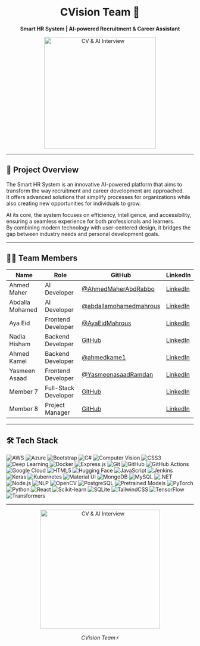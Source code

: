 <h1 align="center">CVision Team 🚀</h1>
<p align="center">
  <strong>Smart HR System | AI-powered Recruitment & Career Assistant</strong>
</p>

<p align="center">
  <img src="https://media.giphy.com/media/v1.Y2lkPTc5MGI3NjExaWR3aTdnMzZmc2k5c3pyZDU0NnQ3bjNiNXgzNnc2ZWQ4bDgyeXNodyZlcD12MV9naWZzX3NlYXJjaCZjdD1n/HsgjWtY85LhXmcSFtZ/giphy.gif" width="300" alt="CV & AI Interview">
</p>

---

## 🌟 Project Overview
The Smart HR System is an innovative AI-powered platform that aims to transform the way recruitment and career development are approached.  
It offers advanced solutions that simplify processes for organizations while also creating new opportunities for individuals to grow.  

At its core, the system focuses on efficiency, intelligence, and accessibility, ensuring a seamless experience for both professionals and learners.  
By combining modern technology with user-centered design, it bridges the gap between industry needs and personal development goals.

---

## 👨‍💻 Team Members

| Name | Role | GitHub | LinkedIn |
|------|------|--------|----------|
| Ahmed Maher | AI Developer | [@AhmedMaherAbdRabbo](https://github.com/AhmedMaherAbdRabbo) | [LinkedIn](https://www.linkedin.com/in/ahmed-maherr/) |
| Abdalla Mohamed | AI Developer | [@abdallamohamedmahrous](https://github.com/abdallamohamedmahrous) | [LinkedIn](https://www.linkedin.com/in/abdalla-mohamed-0193662b1/) |
| Aya Eid | Frontend Developer | [@AyaEidMahrous](https://github.com/AyaEidMahrous) | [LinkedIn](https://www.linkedin.com/in/aya-e-mahrous?utm_source=share&utm_campaign=share_via&utm_content=profile&utm_medium=android_app) |
| Nadia Hisham | Backend Developer | [GitHub](#) | [LinkedIn](https://www.linkedin.com/in/nadia-hisham00?utm_source=share&utm_campaign=share_via&utm_content=profile&utm_medium=android_app) |
| Ahmed Kamel | Backend Developer | [@ahmedkame1](https://github.com/ahmedkame1) | [LinkedIn](https://www.linkedin.com/in/ahmed-kamel-086b65262?utm_source=share&utm_campaign=share_via&utm_content=profile&utm_medium=android_app) |
| Yasmeen Asaad | Frontend Developer | [@YasmeenasaadRamdan](https://github.com/YasmeenasaadRamdan) | [LinkedIn](https://www.linkedin.com/in/yasmeen-asaad-923814356?utm_source=share&utm_campaign=share_via&utm_content=profile&utm_medium=android_app) |
| Member 7 | Full-Stack Developer | [GitHub](#) | [LinkedIn](#) |
| Member 8 | Project Manager | [GitHub](#) | [LinkedIn](#) |


---
## 🛠 Tech Stack

![AWS](https://img.shields.io/badge/AWS-FF9900?style=for-the-badge&logo=amazon-aws&logoColor=white) 
![Azure](https://img.shields.io/badge/Azure-0078D4?style=for-the-badge&logo=microsoft-azure&logoColor=white) 
![Bootstrap](https://img.shields.io/badge/Bootstrap-563D7C?style=for-the-badge&logo=bootstrap&logoColor=white) 
![C#](https://img.shields.io/badge/C%23-239120?style=for-the-badge&logo=c-sharp&logoColor=white) 
![Computer Vision](https://img.shields.io/badge/Computer_Vision-2980B9?style=for-the-badge&logo=opencv&logoColor=white) 
![CSS3](https://img.shields.io/badge/CSS3-1572B6?style=for-the-badge&logo=css3&logoColor=white) 
![Deep Learning](https://img.shields.io/badge/Deep_Learning-8E44AD?style=for-the-badge&logo=deeplearning.ai&logoColor=white) 
![Docker](https://img.shields.io/badge/Docker-2496ED?style=for-the-badge&logo=docker&logoColor=white) 
![Express.js](https://img.shields.io/badge/Express.js-000000?style=for-the-badge&logo=express&logoColor=white) 
![Git](https://img.shields.io/badge/Git-F05032?style=for-the-badge&logo=git&logoColor=white) 
![GitHub](https://img.shields.io/badge/GitHub-181717?style=for-the-badge&logo=github&logoColor=white) 
![GitHub Actions](https://img.shields.io/badge/GitHub_Actions-2088FF?style=for-the-badge&logo=github-actions&logoColor=white) 
![Google Cloud](https://img.shields.io/badge/Google_Cloud-4285F4?style=for-the-badge&logo=google-cloud&logoColor=white) 
![HTML5](https://img.shields.io/badge/HTML5-E34F26?style=for-the-badge&logo=html5&logoColor=white) 
![Hugging Face](https://img.shields.io/badge/HuggingFace-FFD21E?style=for-the-badge&logo=huggingface&logoColor=black) 
![JavaScript](https://img.shields.io/badge/JavaScript-F7DF1E?style=for-the-badge&logo=javascript&logoColor=black) 
![Jenkins](https://img.shields.io/badge/Jenkins-D24939?style=for-the-badge&logo=jenkins&logoColor=white) 
![Keras](https://img.shields.io/badge/Keras-D00000?style=for-the-badge&logo=keras&logoColor=white) 
![Kubernetes](https://img.shields.io/badge/Kubernetes-326CE5?style=for-the-badge&logo=kubernetes&logoColor=white) 
![Material UI](https://img.shields.io/badge/Material_UI-007FFF?style=for-the-badge&logo=mui&logoColor=white) 
![MongoDB](https://img.shields.io/badge/MongoDB-47A248?style=for-the-badge&logo=mongodb&logoColor=white) 
![MySQL](https://img.shields.io/badge/MySQL-4479A1?style=for-the-badge&logo=mysql&logoColor=white) 
![.NET](https://img.shields.io/badge/.NET-512BD4?style=for-the-badge&logo=dotnet&logoColor=white) 
![Node.js](https://img.shields.io/badge/Node.js-43853D?style=for-the-badge&logo=node.js&logoColor=white) 
![NLP](https://img.shields.io/badge/NLP-FF6F61?style=for-the-badge&logo=databricks&logoColor=white) 
![OpenCV](https://img.shields.io/badge/OpenCV-27338e?style=for-the-badge&logo=opencv&logoColor=white) 
![PostgreSQL](https://img.shields.io/badge/PostgreSQL-336791?style=for-the-badge&logo=postgresql&logoColor=white) 
![Pretrained Models](https://img.shields.io/badge/Pretrained_Models-16A085?style=for-the-badge&logo=github&logoColor=white) 
![PyTorch](https://img.shields.io/badge/PyTorch-EE4C2C?style=for-the-badge&logo=pytorch&logoColor=white) 
![Python](https://img.shields.io/badge/Python-3776AB?style=for-the-badge&logo=python&logoColor=white) 
![React](https://img.shields.io/badge/React-20232A?style=for-the-badge&logo=react&logoColor=61DAFB) 
![Scikit-learn](https://img.shields.io/badge/Scikit_learn-F7931E?style=for-the-badge&logo=scikit-learn&logoColor=white) 
![SQLite](https://img.shields.io/badge/SQLite-07405E?style=for-the-badge&logo=sqlite&logoColor=white) 
![TailwindCSS](https://img.shields.io/badge/Tailwind_CSS-38B2AC?style=for-the-badge&logo=tailwind-css&logoColor=white) 
![TensorFlow](https://img.shields.io/badge/TensorFlow-FF6F00?style=for-the-badge&logo=tensorflow&logoColor=white) 
![Transformers](https://img.shields.io/badge/Transformers-FF9E0F?style=for-the-badge&logo=transformers&logoColor=white) 

---

<p align="center">
  <img src="https://media.giphy.com/media/v1.Y2lkPTc5MGI3NjExaWR3aTdnMzZmc2k5c3pyZDU0NnQ3bjNiNXgzNnc2ZWQ4bDgyeXNodyZlcD12MV9naWZzX3NlYXJjaCZjdD1n/LMh7cCPinmjCYBkMxG/giphy.gif" width="320" alt="CV & AI Interview">
</p>

<p align="center">
  <em> CVision Team⚡</em>
</p>
